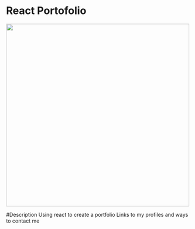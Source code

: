 # React Portofolio

<img src="./img/screenshot.png" width="500" height="500"> 

#Description
Using react to create a portfolio
Links to my profiles and ways to contact me



